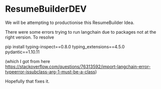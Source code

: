 # ResumeBuilderDEV
We will be attempting to productionise this ResumeBuilder Idea. 


There were some errors trying to run langchain due to packages not at the right version.
To resolve

pip install typing-inspect==0.8.0 typing_extensions==4.5.0 pydantic==1.10.11

(which I got from here
https://stackoverflow.com/questions/76313592/import-langchain-error-typeerror-issubclass-arg-1-must-be-a-class)

Hopefully that fixes it.

